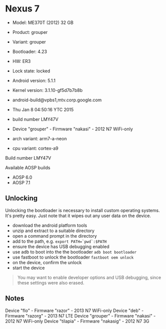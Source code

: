 # Nexus 7

- Model: ME370T (2012) 32 GB
- Product: grouper
- Variant: grouper
- Bootloader: 4.23
- HW: ER3
- Lock state: locked

- Android version: 5.1.1
- Kernel version: 3.1.10-gf5d7b7b8b
- android-build@vpbs1,mtv.corp.google.com
- Thu Jan 8 04:50:16 YTC 2015
- build number LMY47V
- Device "grouper" - Firmware "nakasi" - 2012 N7 WiFi-only
- arch variant: arm7-a-neon
- cpu variant: cortex-a9

Build number
LMY47V

Available AOSP builds
- AOSP 6.0
- AOSP 7.1

## Unlocking
Unlocking the bootloader is necessary to install custom operating systems. 
It's pretty easy. Just note that it wipes out any user data on the device.

- download the android platform tools
- unzip and extract to a suitable directory
- open a command prompt in the directory
- add to the path, e.g. ``export PATH=`pwd`:$PATH``
- ensure the device has USB debugging enabled
- use adb to boot into the the bootloader ``adb boot bootloader``
- use fastboot to unlock the bootloader ``fastboot oem unlock``
- on the device, confirm the unlock
- start the device

> You may want to enable developer options and USB debugging, since these
> settings were also erased.

## Notes
Device "flo" - Firmware "razor" - 2013 N7 WiFi-only
Device "deb" - Firmware "razorg" - 2013 N7 LTE
Device "grouper" - Firmware "nakasi" - 2012 N7 WiFi-only
Device "tilapia" - Firmware "nakasig" - 2012 N7 3G




